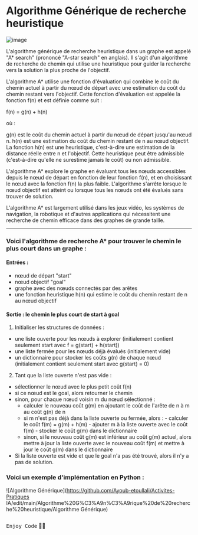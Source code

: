 # Algorithme Générique de recherche heuristique
![image](https://user-images.githubusercontent.com/92756846/229340772-1895f34f-03d9-412f-befc-c133bcbff45e.png)

L'algorithme générique de recherche heuristique dans un graphe est appelé "A* search" (prononcé "A-star search" en anglais). Il s'agit d'un algorithme de recherche de chemin qui utilise une heuristique pour guider la recherche vers la solution la plus proche de l'objectif.

L'algorithme A* utilise une fonction d'évaluation qui combine le coût du chemin actuel à partir du nœud de départ avec une estimation du coût du chemin restant vers l'objectif. Cette fonction d'évaluation est appelée la fonction f(n) et est définie comme suit :

f(n) = g(n) + h(n)

où :

g(n) est le coût du chemin actuel à partir du nœud de départ jusqu'au nœud n.
h(n) est une estimation du coût du chemin restant de n au nœud objectif.
La fonction h(n) est une heuristique, c'est-à-dire une estimation de la distance réelle entre n et l'objectif. Cette heuristique peut être admissible (c'est-à-dire qu'elle ne surestime jamais le coût) ou non admissible.

L'algorithme A* explore le graphe en évaluant tous les nœuds accessibles depuis le nœud de départ en fonction de leur fonction f(n), et en choisissant le nœud avec la fonction f(n) la plus faible. L'algorithme s'arrête lorsque le nœud objectif est atteint ou lorsque tous les nœuds ont été évalués sans trouver de solution.

L'algorithme A* est largement utilisé dans les jeux vidéo, les systèmes de navigation, la robotique et d'autres applications qui nécessitent une recherche de chemin efficace dans des graphes de grande taille.
***

### Voici l'algorithme de recherche A* pour trouver le chemin le plus court dans un graphe :
  #### Entrées :

  - nœud de départ "start"
  - nœud objectif "goal"
  - graphe avec des nœuds connectés par des arêtes
  - une fonction heuristique h(n) qui estime le coût du chemin restant de n au nœud objectif
  
  #### Sortie : le chemin le plus court de start à goal

  1. Initialiser les structures de données :

   - une liste ouverte pour les nœuds à explorer (initialement contient seulement start avec f = g(start) + h(start))
   - une liste fermée pour les nœuds déjà évalués (initialement vide)
   - un dictionnaire pour stocker les coûts g(n) de chaque nœud (initialement contient seulement start avec g(start) = 0)
  
  2. Tant que la liste ouverte n'est pas vide :

   - sélectionner le nœud avec le plus petit coût f(n)
   - si ce nœud est le goal, alors retourner le chemin
   - sinon, pour chaque nœud voisin m du nœud sélectionné :
      * calculer le nouveau coût g(m) en ajoutant le coût de l'arête de n à m au coût g(n) de n
      * si m n'est pas déjà dans la liste ouverte ou fermée, alors :
            - calculer le coût f(m) = g(m) + h(m)
            - ajouter m à la liste ouverte avec le coût f(m)
            - stocker le coût g(m) dans le dictionnaire
      * sinon, si le nouveau coût g(m) est inférieur au coût g(m) actuel, alors mettre à jour la liste ouverte avec le nouveau coût f(m) et mettre à jour le coût g(m) dans le dictionnaire
   - Si la liste ouverte est vide et que le goal n'a pas été trouvé, alors il n'y a pas de solution.

### Voici un exemple d'implémentation en Python :

![Algorithme Générique](https://github.com/Ayoub-etoullali/Activites-Pratiques IA/edit/main/Algorithme%20G%C3%A9n%C3%A9rique%20de%20recherche%20heuristique/Algorithme Générique)

```

```

<kbd>Enjoy Code</kbd> 👨‍💻
